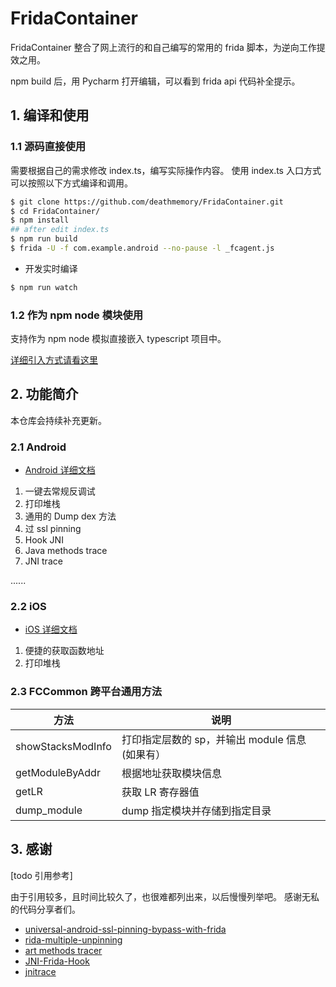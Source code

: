 # FridaContainer

FridaContainer 整合了网上流行的和自己编写的常用的 frida 脚本，为逆向工作提效之用。

npm build 后，用 Pycharm 打开编辑，可以看到 frida api 代码补全提示。


## 1. 编译和使用

### 1.1 源码直接使用

需要根据自己的需求修改 index.ts，编写实际操作内容。
使用 index.ts 入口方式可以按照以下方式编译和调用。

```sh
$ git clone https://github.com/deathmemory/FridaContainer.git
$ cd FridaContainer/
$ npm install
## after edit index.ts
$ npm run build
$ frida -U -f com.example.android --no-pause -l _fcagent.js
```

- 开发实时编译

```sh
$ npm run watch
```

### 1.2 作为 npm node 模块使用

支持作为 npm node 模拟直接嵌入 typescript 项目中。

[详细引入方式请看这里](docs/use_as_npm_node.md)


## 2. 功能简介

本仓库会持续补充更新。

### 2.1 Android 

- [Android 详细文档](docs/android.md)

1. 一键去常规反调试
2. 打印堆栈
3. 通用的 Dump dex 方法
4. 过 ssl pinning
5. Hook JNI
6. Java methods trace
7. JNI trace

......

### 2.2 iOS

- [iOS 详细文档](docs/ios.md)

1. 便捷的获取函数地址
2. 打印堆栈

### 2.3 FCCommon 跨平台通用方法

| 方法 | 说明 |
| ----- | ---------------------------- |
| showStacksModInfo| 打印指定层数的 sp，并输出 module 信息 (如果有）|
| getModuleByAddr | 根据地址获取模块信息 |
| getLR | 获取 LR 寄存器值 |
| dump_module | dump 指定模块并存储到指定目录 |

## 3. 感谢
[todo 引用参考]

由于引用较多，且时间比较久了，也很难都列出来，以后慢慢列举吧。
感谢无私的代码分享者们。

- [universal-android-ssl-pinning-bypass-with-frida](https://codeshare.frida.re/@pcipolloni/universal-android-ssl-pinning-bypass-with-frida/)
- [rida-multiple-unpinning](https://codeshare.frida.re/@akabe1/frida-multiple-unpinning/)
- [art methods tracer](https://github.com/hluwa/ZenTracer)
- [JNI-Frida-Hook](https://github.com/Areizen/JNI-Frida-Hook)
- [jnitrace](https://github.com/chame1eon/jnitrace)
